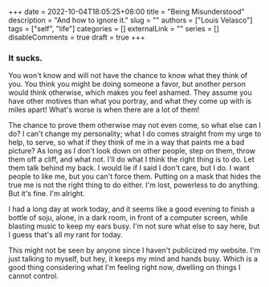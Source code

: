 +++ 
date = 2022-10-04T18:05:25+08:00
title = "Being Misunderstood"
description = "And how to ignore it."
slug = ""
authors = ["Louis Velasco"]
tags = ["self", "life"]
categories = []
externalLink = ""
series = []
disableComments = true
draft = true
+++

### It sucks.

You won't know and will not have the chance to know what they think of you.
You think you might be doing someone a favor, but another person would think otherwise, which makes you feel ashamed.
They assume you have other motives than what you portray, and what they come up with is miles apart! What's worse is when
there are a lot of them!


The chance to prove them otherwise may not even come, so what else can I do? I can't change my personality; what I do comes straight from
my urge to help, to serve, so what if they think of me in a way that paints me a bad picture? As long as I don't look down on other people, step on them,
throw them off a cliff, and what not. I'll do what I think the right thing is to do. Let them talk behind my back. I would lie if I said I don't care, but I do.
I want people to like me, but you can't force them. Putting on a mask that hides the true me is not the right thing to do either. I'm lost, powerless to do
anything. But it's fine. I'm alright.


I had a long day at work today, and it seems like a good evening to finish a bottle of soju, alone, in a dark room, in front of a computer
screen, while blasting music to keep my ears busy. I'm not sure what else to say here, but I guess that's all my rant for today.


This might not be seen by anyone since I haven't publicized my website. I'm just talking to myself, but hey, it keeps my mind and hands busy. Which is a good thing considering what I'm feeling right now, dwelling on things I cannot control.

